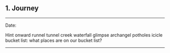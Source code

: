 
## 1. Journey

---
Date: 

Hint
onward
runnel
tunnel
creek
waterfall
glimpse
archangel
potholes
icicle
bucket list: what places are on our bucket list?

---



